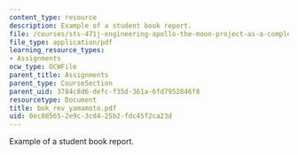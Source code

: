 ```yaml
---
content_type: resource
description: Example of a student book report.
file: /courses/sts-471j-engineering-apollo-the-moon-project-as-a-complex-system-spring-2007/0ec885652e9c3cd425b2fdc45f2ca23d_bok_rev_yamamoto.pdf
file_type: application/pdf
learning_resource_types:
- Assignments
ocw_type: OCWFile
parent_title: Assignments
parent_type: CourseSection
parent_uid: 3784c8d6-defc-f35d-361a-6fd7952846f8
resourcetype: Document
title: bok_rev_yamamoto.pdf
uid: 0ec88565-2e9c-3cd4-25b2-fdc45f2ca23d
---
```

Example of a student book report.

